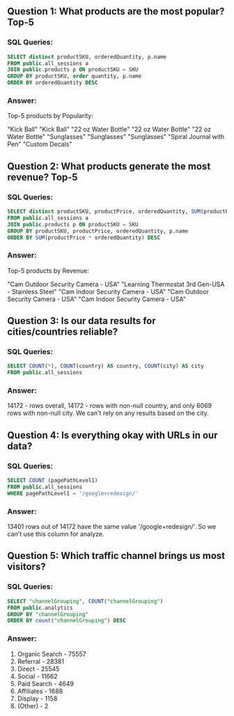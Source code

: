 ## Question 1: What products are the most popular? Top-5

### SQL Queries:

```SQL
SELECT distinct productSKU, orderedQuantity, p.name 
FROM public.all_sessions a
JOIN public.products p ON productSKU = SKU
GROUP BY productSKU, order quantity, p.name
ORDER BY orderedQuantity DESC
```

### Answer: 

Top-5 products by Popularity:

"Kick Ball"
"Kick Ball"
"22 oz Water Bottle"
"22 oz Water Bottle"
"22 oz Water Bottle"
"Sunglasses"
"Sunglasses"
"Sunglasses"
"Spiral Journal with Pen"
"Custom Decals"


## Question 2: What products generate the most revenue? Top-5

### SQL Queries:

```SQL
SELECT distinct productSKU, productPrice, orderedQuantity, SUM(productPrice*orderedQuantity), p.name 
FROM public.all_sessions a
JOIN public.products p ON productSKU = SKU
GROUP BY productSKU, productPrice, orderedQuantity, p.name
ORDER BY SUM(productPrice * orderedQuantity) DESC
```

### Answer:

Top-5 products by Revenue:

"Cam Outdoor Security Camera - USA"
"Learning Thermostat 3rd Gen-USA - Stainless Steel"
"Cam Indoor Security Camera - USA"
"Cam Outdoor Security Camera - USA"
"Cam Indoor Security Camera - USA"

## Question 3: Is our data results for cities/countries reliable?

### SQL Queries:

```SQL
SELECT COUNT(*), COUNT(country) AS country, COUNT(city) AS city
FROM public.all_sessions
```
### Answer:
14172 - rows overall,	14172 - rows with non-null country, and only 6069 rows with non-null city. We can't rely on any results based on the city.

## Question 4: Is everything okay with URLs in our data?

### SQL Queries:

```SQL
SELECT COUNT (pagePathLevel1)
FROM public.all_sessions
WHERE pagePathLevel1 = '/google+redesign/'
```

### Answer:
13401 rows out of 14172 have the same value '/google+redesign/'. So we can't use this column for analyze.

## Question 5: Which traffic channel brings us most visitors?

### SQL Queries:

```SQL
SELECT "channelGrouping", COUNT("channelGrouping")
FROM public.analytics
GROUP BY "channelGrouping"
ORDER BY count("channelGrouping") DESC
```

### Answer:

1. Organic Search -	75557
2. Referral -	28381
3. Direct - 25545
4. Social - 11662
5. Paid Search -	4649
6. Affiliates -	1688
7. Display	- 1158
8. (Other)	- 2
